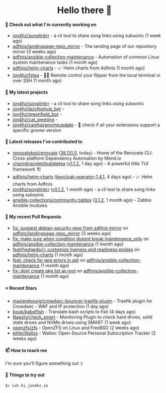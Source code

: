 <h1 align=center>Hello there 👋</h1>

#### 👷 Check out what I'm currently working on

- [jon4hz/songlinkrr](https://github.com/jon4hz/songlinkrr) - a cli tool to share song links using subsonic (1 week ago)
- [adfinis/landingpage-repo_mirror](https://github.com/adfinis/landingpage-repo_mirror) - The landing page of our repository mirror (3 weeks ago)
- [adfinis/ansible-collection-maintenance](https://github.com/adfinis/ansible-collection-maintenance) - Automation of common Linux system maintenance tasks (1 month ago)
- [adfinis/helm-charts](https://github.com/adfinis/helm-charts) - 📈 Helm charts from Adfinis (1 month ago)
- [jon4hz/fztea](https://github.com/jon4hz/fztea) - 🐬🧋  Remote control your flipper from the local terminal or over SSH (1 month ago)

#### 🌱 My latest projects

- [jon4hz/songlinkrr](https://github.com/jon4hz/songlinkrr) - a cli tool to share song links using subsonic
- [jon4hz/lazyfestival_bot](https://github.com/jon4hz/lazyfestival_bot) - 
- [jon4hz/greenfield_bot](https://github.com/jon4hz/greenfield_bot) - 
- [jon4hz/cat_greeting](https://github.com/jon4hz/cat_greeting) - 
- [jon4hz/canihazgnomeupdate](https://github.com/jon4hz/canihazgnomeupdate) - 🧙 check if all your extensions support a specific gnome version

#### 🔭 Latest releases I've contributed to

- [renovatebot/renovate](https://github.com/renovatebot/renovate) ([38.131.0](https://github.com/renovatebot/renovate/releases/tag/38.131.0), today) - Home of the Renovate CLI: Cross-platform Dependency Automation by Mend.io
- [charmbracelet/bubbletea](https://github.com/charmbracelet/bubbletea) ([v1.1.2](https://github.com/charmbracelet/bubbletea/releases/tag/v1.1.2), 1 day ago) - A powerful little TUI framework 🏗
- [adfinis/helm-charts](https://github.com/adfinis/helm-charts) ([keycloak-operator-1.4.1](https://github.com/adfinis/helm-charts/releases/tag/keycloak-operator-1.4.1), 4 days ago) - 📈 Helm charts from Adfinis
- [jon4hz/songlinkrr](https://github.com/jon4hz/songlinkrr) ([v0.1.2](https://github.com/jon4hz/songlinkrr/releases/tag/v0.1.2), 1 month ago) - a cli tool to share song links using subsonic
- [ansible-collections/community.zabbix](https://github.com/ansible-collections/community.zabbix) ([3.1.2](https://github.com/ansible-collections/community.zabbix/releases/tag/3.1.2), 1 month ago) - Zabbix Ansible modules

#### 🔨 My recent Pull Requests

- [fix: suggest debian-security repo from adfinis mirror](https://github.com/adfinis/landingpage-repo_mirror/pull/121) on [adfinis/landingpage-repo_mirror](https://github.com/adfinis/landingpage-repo_mirror) (3 weeks ago)
- [fix: make sure when condition doesnt break maintenance_only](https://github.com/adfinis/ansible-collection-maintenance/pull/73) on [adfinis/ansible-collection-maintenance](https://github.com/adfinis/ansible-collection-maintenance) (1 month ago)
- [feat(hedgedoc): customize liveness and readiness probes](https://github.com/adfinis/helm-charts/pull/1320) on [adfinis/helm-charts](https://github.com/adfinis/helm-charts) (1 month ago)
- [feat: check for gpg errors in apt](https://github.com/adfinis/ansible-collection-maintenance/pull/68) on [adfinis/ansible-collection-maintenance](https://github.com/adfinis/ansible-collection-maintenance) (1 month ago)
- [fix: dont create pkg list as root](https://github.com/adfinis/ansible-collection-maintenance/pull/67) on [adfinis/ansible-collection-maintenance](https://github.com/adfinis/ansible-collection-maintenance) (1 month ago)

#### ⭐ Recent Stars

- [maxlerebourg/crowdsec-bouncer-traefik-plugin](https://github.com/maxlerebourg/crowdsec-bouncer-traefik-plugin) - Traefik plugin for Crowdsec - WAF and IP protection (1 day ago)
- [bouk/babelfish](https://github.com/bouk/babelfish) - Translate bash scripts to fish (4 days ago)
- [Napsty/check_smart](https://github.com/Napsty/check_smart) - Monitoring Plugin to check hard drives, solid state drives and NVMe drives using SMART (1 week ago)
- [openzfs/zfs](https://github.com/openzfs/zfs) - OpenZFS on Linux and FreeBSD (2 weeks ago)
- [ellite/Wallos](https://github.com/ellite/Wallos) - Wallos: Open-Source Personal Subscription Tracker (2 weeks ago)

#### 📫 How to reach me
I'm sure you'll figure something out :)

#### 👀 Things to try out
```
$> ssh hi.jon4hz.io
```
